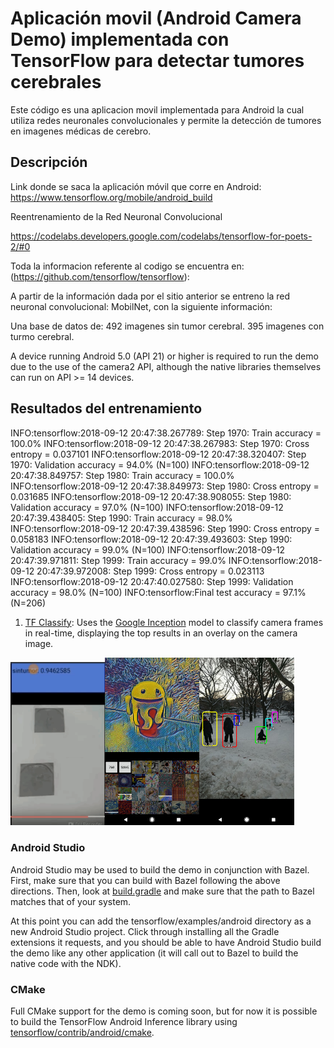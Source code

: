 # Aplicación movil (Android Camera Demo) implementada con TensorFlow  para detectar tumores cerebrales 

Este código es una aplicacion movil implementada para Android la cual utiliza redes neuronales convolucionales y permite la detección de tumores en imagenes médicas de cerebro. 

## Descripción

Link donde se saca la aplicación móvil que corre en Android:
https://www.tensorflow.org/mobile/android_build

Reentrenamiento de la Red Neuronal Convolucional 

https://codelabs.developers.google.com/codelabs/tensorflow-for-poets-2/#0


Toda la informacion referente al codigo se encuentra en: (https://github.com/tensorflow/tensorflow):


A partir de la información dada por el sitio anterior se entreno la red neuronal convolucional: MobilNet, con la siguiente información: 


Una base de datos de:
492 imagenes sin tumor cerebral.
395 imagenes con turmo cerebral.


A device running Android 5.0 (API 21) or higher is required to run the demo due
to the use of the camera2 API, although the native libraries themselves can run
on API >= 14 devices.

## Resultados del entrenamiento 

INFO:tensorflow:2018-09-12 20:47:38.267789: Step 1970: Train accuracy = 100.0%
INFO:tensorflow:2018-09-12 20:47:38.267983: Step 1970: Cross entropy = 0.037101
INFO:tensorflow:2018-09-12 20:47:38.320407: Step 1970: Validation accuracy = 94.0% (N=100)
INFO:tensorflow:2018-09-12 20:47:38.849757: Step 1980: Train accuracy = 100.0%
INFO:tensorflow:2018-09-12 20:47:38.849973: Step 1980: Cross entropy = 0.031685
INFO:tensorflow:2018-09-12 20:47:38.908055: Step 1980: Validation accuracy = 97.0% (N=100)
INFO:tensorflow:2018-09-12 20:47:39.438405: Step 1990: Train accuracy = 98.0%
INFO:tensorflow:2018-09-12 20:47:39.438596: Step 1990: Cross entropy = 0.058183
INFO:tensorflow:2018-09-12 20:47:39.493603: Step 1990: Validation accuracy = 99.0% (N=100)
INFO:tensorflow:2018-09-12 20:47:39.971811: Step 1999: Train accuracy = 99.0%
INFO:tensorflow:2018-09-12 20:47:39.972008: Step 1999: Cross entropy = 0.023113
INFO:tensorflow:2018-09-12 20:47:40.027580: Step 1999: Validation accuracy = 98.0% (N=100)
INFO:tensorflow:Final test accuracy = 97.1% (N=206)


1. [TF Classify](https://github.com/tensorflow/tensorflow/blob/master/tensorflow/examples/android/src/org/tensorflow/demo/ClassifierActivity.java):
        Uses the [Google Inception](https://arxiv.org/abs/1409.4842)
        model to classify camera frames in real-time, displaying the top results
        in an overlay on the camera image.


<img src="sample_images/dos.png" width="30%"><img src="sample_images/stylize1.jpg" width="30%"><img src="sample_images/detect1.jpg" width="30%">



### Android Studio

Android Studio may be used to build the demo in conjunction with Bazel. First,
make sure that you can build with Bazel following the above directions. Then,
look at [build.gradle](build.gradle) and make sure that the path to Bazel
matches that of your system.

At this point you can add the tensorflow/examples/android directory as a new
Android Studio project. Click through installing all the Gradle extensions it
requests, and you should be able to have Android Studio build the demo like any
other application (it will call out to Bazel to build the native code with the
NDK).

### CMake

Full CMake support for the demo is coming soon, but for now it is possible to
build the TensorFlow Android Inference library using
[tensorflow/contrib/android/cmake](../../../tensorflow/contrib/android/cmake).
